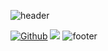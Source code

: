 ![header](https://capsule-render.vercel.app/api?type=wave&color=gradient&height=150&section=header)

<p align="center">
<!--  <img alt="profile pic" width="195px" src="https://avatars1.githubusercontent.com/u/63346676?s=400&u=a01b5199f29c08a702f4c65bfaa47d3b76e25cb1&v=4" /> -->
<!--  <img src="https://github-readme-stats.T0xic-Cyber.vercel.app/api/top-langs/?username=T0xic-Cyber&hide=ruby,perl&hide_border=true" /> -->

[![Github](https://img.shields.io/badge/-Github-181717?style=for-the-badge&logo=Github&logoColor=grey)](https://github.com/abhackerofficial)
![](https://estruyf-github.azurewebsites.net/api/VisitorHit?user=T0xic-Cyber&repo=github-visitors-badge&countColorcountColor&countColor=%23211F18)
![footer](https://capsule-render.vercel.app/api?type=wave&color=gradient&height=150&section=footer)

<!--
<img src="https://capsule-render.vercel.app/api?type=wave&color=gradient&height=300&section=header&text=&fontSize=90" />
<img scr="https://capsule-render.vercel.app/api?type=rounded&color=gradient&text=%20asdf%20&height=300&fontSize=100&textBg=true" />

<img src="https://capsule-render.vercel.app/api?type=wave&color=auto&height=300&section=footer&text=&fontSize=90&reversal=true" />
